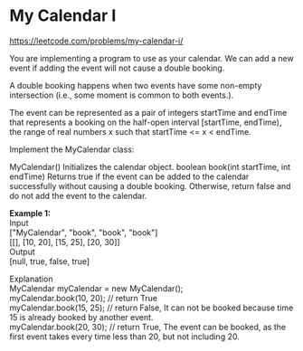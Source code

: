 # My Calendar I
https://leetcode.com/problems/my-calendar-i/

You are implementing a program to use as your calendar. We can add a new event if adding the event will not cause a double booking.

A double booking happens when two events have some non-empty intersection (i.e., some moment is common to both events.).

The event can be represented as a pair of integers startTime and endTime that represents a booking on the half-open interval [startTime, endTime), the range of real numbers x such that startTime <= x < endTime.

Implement the MyCalendar class:

MyCalendar() Initializes the calendar object.
boolean book(int startTime, int endTime) Returns true if the event can be added to the calendar successfully without causing a double booking. Otherwise, return false and do not add the event to the calendar.


<b>Example 1:</b>\
Input\
["MyCalendar", "book", "book", "book"]\
[[], [10, 20], [15, 25], [20, 30]]\
Output\
[null, true, false, true]

Explanation\
MyCalendar myCalendar = new MyCalendar();\
myCalendar.book(10, 20); // return True\
myCalendar.book(15, 25); // return False, It can not be booked because time 15 is already booked by another event.\
myCalendar.book(20, 30); // return True, The event can be booked, as the first event takes every time less than 20, but not including 20.